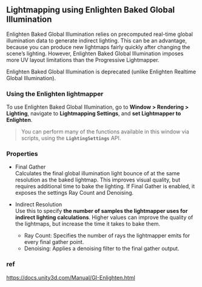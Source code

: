 ## Lightmapping using Enlighten Baked Global Illumination
Enlighten Baked Global Illumination relies on precomputed real-time global illumination data to generate indirect lighting. This can be an advantage, because you can produce new lightmaps fairly quickly after changing the scene’s lighting. However, Enlighten Baked Global Illumination imposes more UV layout limitations than the Progressive Lightmapper.

Enlighten Baked Global Illumination is deprecated (unlike Enlighten Realtime Global Illumination).


### Using the Enlighten lightmapper

To use Enlighten Baked Global Illumination, go to **Window > Rendering > Lighting**, navigate to **Lightmapping Settings**, and **set Lightmapper to Enlighten**.

> You can perform many of the functions available in this window via scripts, using the **`LightingSettings`** API.

### Properties
- Final Gather \
  Calculates the final global illumination light bounce of at the same resolution as the baked lightmap. This improves visual quality, but requires additional time to bake the lighting. If Final Gather is enabled, it exposes the settings Ray Count and Denoising.
  
- Indirect Resolution \
  Use this to specify **the number of samples the lightmapper uses for indirect lighting calculations**. Higher values can improve the quality of the lightmaps, but increase the time it takes to bake them.
  - Ray Count: 	Specifies the number of rays the lightmapper emits for every final gather point.
  - Denoising:  Applies a denoising filter to the final gather output.


  



### ref
https://docs.unity3d.com/Manual/GI-Enlighten.html

